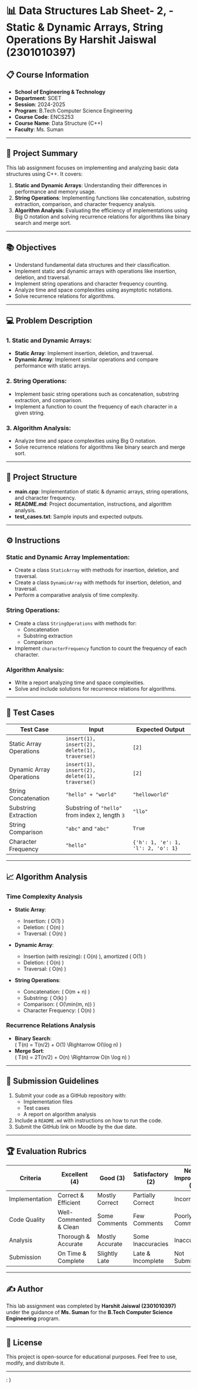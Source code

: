 


# 📊 Data Structures Lab Sheet- 2,  - Static & Dynamic Arrays, String Operations By  **Harshit Jaiswal (2301010397)** 
## 📋 Course Information
- **School of Engineering & Technology**
- **Department**: SOET  
- **Session**: 2024-2025  
- **Program**: B.Tech Computer Science Engineering  
- **Course Code**: ENCS253  
- **Course Name**: Data Structure (C++)  
- **Faculty**: Ms. Suman  

---

## 🚀 Project Summary
This lab assignment focuses on implementing and analyzing basic data structures using C++. It covers:
1. **Static and Dynamic Arrays**: Understanding their differences in performance and memory usage.
2. **String Operations**: Implementing functions like concatenation, substring extraction, comparison, and character frequency analysis.
3. **Algorithm Analysis**: Evaluating the efficiency of implementations using Big O notation and solving recurrence relations for algorithms like binary search and merge sort.

---

## 📚 Objectives
- Understand fundamental data structures and their classification.
- Implement static and dynamic arrays with operations like insertion, deletion, and traversal.
- Implement string operations and character frequency counting.
- Analyze time and space complexities using asymptotic notations.
- Solve recurrence relations for algorithms.

---

## 💻 Problem Description
### 1. Static and Dynamic Arrays:
- **Static Array**: Implement insertion, deletion, and traversal.
- **Dynamic Array**: Implement similar operations and compare performance with static arrays.

### 2. String Operations:
- Implement basic string operations such as concatenation, substring extraction, and comparison.
- Implement a function to count the frequency of each character in a given string.

### 3. Algorithm Analysis:
- Analyze time and space complexities using Big O notation.
- Solve recurrence relations for algorithms like binary search and merge sort.

---

## 📂 Project Structure
- **main.cpp**: Implementation of static & dynamic arrays, string operations, and character frequency.
- **README.md**: Project documentation, instructions, and algorithm analysis.
- **test_cases.txt**: Sample inputs and expected outputs.
  
---

## ⚙️ Instructions
### Static and Dynamic Array Implementation:
- Create a class `StaticArray` with methods for insertion, deletion, and traversal.
- Create a class `DynamicArray` with methods for insertion, deletion, and traversal.
- Perform a comparative analysis of time complexity.

### String Operations:
- Create a class `StringOperations` with methods for:
  - Concatenation
  - Substring extraction
  - Comparison
- Implement `characterFrequency` function to count the frequency of each character.

### Algorithm Analysis:
- Write a report analyzing time and space complexities.
- Solve and include solutions for recurrence relations for algorithms.

---

## 🧪 Test Cases
| Test Case               | Input                                      | Expected Output                                      |
|-------------------------|--------------------------------------------|------------------------------------------------------|
| Static Array Operations | `insert(1), insert(2), delete(1), traverse()` | `[2]`                                                |
| Dynamic Array Operations| `insert(1), insert(2), delete(1), traverse()` | `[2]`                                                |
| String Concatenation    | `"hello" + "world"`                        | `"helloworld"`                                       |
| Substring Extraction    | Substring of `"hello"` from index `2`, length `3` | `"llo"`                                             |
| String Comparison       | `"abc"` and `"abc"`                        | `True`                                               |
| Character Frequency     | `"hello"`                                  | `{'h': 1, 'e': 1, 'l': 2, 'o': 1}`                   |

---

## 📈 Algorithm Analysis
### Time Complexity Analysis
- **Static Array**:
  - Insertion: \( O(1) \)
  - Deletion: \( O(n) \)
  - Traversal: \( O(n) \)
  
- **Dynamic Array**:
  - Insertion (with resizing): \( O(n) \), amortized \( O(1) \)
  - Deletion: \( O(n) \)
  - Traversal: \( O(n) \)

- **String Operations**:
  - Concatenation: \( O(m + n) \)
  - Substring: \( O(k) \)
  - Comparison: \( O(\min(m, n)) \)
  - Character Frequency: \( O(n) \)

### Recurrence Relations Analysis
- **Binary Search**:  
  \( T(n) = T(n/2) + O(1) \Rightarrow O(\log n) \)
- **Merge Sort**:  
  \( T(n) = 2T(n/2) + O(n) \Rightarrow O(n \log n) \)

---

## 📝 Submission Guidelines
1. Submit your code as a GitHub repository with:
   - Implementation files
   - Test cases
   - A report on algorithm analysis
2. Include a `README.md` with instructions on how to run the code.
3. Submit the GitHub link on Moodle by the due date.

---

## 🏆 Evaluation Rubrics
| Criteria         | Excellent (4)   | Good (3)          | Satisfactory (2) | Needs Improvement (1) |
|------------------|-----------------|-------------------|------------------|-----------------------|
| Implementation   | Correct & Efficient | Mostly Correct  | Partially Correct | Incorrect            |
| Code Quality     | Well-Commented & Clean | Some Comments | Few Comments     | Poorly Commented     |
| Analysis         | Thorough & Accurate | Mostly Accurate | Some Inaccuracies | Inaccurate          |
| Submission       | On Time & Complete | Slightly Late   | Late & Incomplete | Not Submitted        |

---

## ✍️ Author
This lab assignment was completed by **Harshit Jaiswal (2301010397)** under the guidance of **Ms. Suman** for the **B.Tech Computer Science Engineering** program.

---

## 📜 License
This project is open-source for educational purposes. Feel free to use, modify, and distribute it.
 
---
 : )
 
